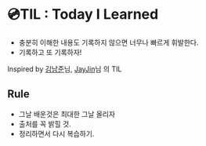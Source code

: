 # 💿TIL : Today I Learned

* 충분히 이해한 내용도 기록하지 않으면 너무나 빠르게 휘발한다.
* 기록하고 또 기록하자!

Inspired by [김남준](https://github.com/namjunemy/TIL)님, [JayJin](http://milooy.github.io/TIL/)님 의 TIL


## Rule
* 그날 배운것은 최대한 그날 올리자
* 출처를 꼭 밝힐 것.
* 정리하면서 다시 복습하기.
